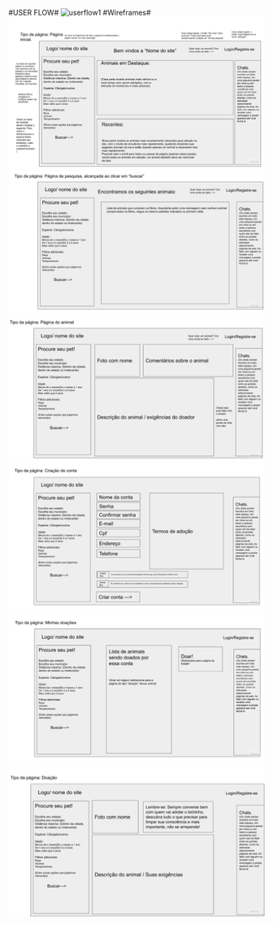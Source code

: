 #USER FLOW#
![userflow1](2-Imagens/userflow.jpg)
#Wireframes#
![wireframe1](2-Imagens/wireframe1.jpg)
![wireframe2](2-Imagens/wireframe2.jpg)
![wireframe3](2-Imagens/wireframe3.jpg)
![wireframe4](2-Imagens/wireframe4.jpg)
![wireframe5](2-Imagens/wireframe5.jpg)
![wireframe6](2-Imagens/wireframe6.jpg)
